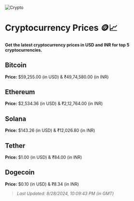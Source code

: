 
![Crypto](https://www.techguide.com.au/wp-content/uploads/2020/11/crypto3.jpeg)

# Cryptocurrency Prices 🪙📈

#### Get the latest cryptocurrency prices in USD and INR for top 5 cryptocurrencies.

## Bitcoin

**Price:** $59,255.00 (in USD) & ₹49,74,580.00 (in INR)

## Ethereum

**Price:** $2,534.36 (in USD) & ₹2,12,764.00 (in INR)

## Solana

**Price:** $143.26 (in USD) & ₹12,026.80 (in INR)

## Tether

**Price:** $1.00 (in USD) & ₹84.00 (in INR)

## Dogecoin

**Price:** $0.10 (in USD) & ₹8.34 (in INR)

> _Last Updated: 8/28/2024, 10:09:43 PM (in GMT)_
